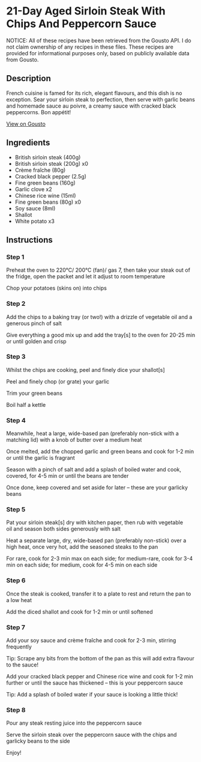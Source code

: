 # 21-Day Aged Sirloin Steak With Chips And Peppercorn Sauce

NOTICE: All of these recipes have been retrieved from the Gousto API. I do not claim ownership of any recipes in these files. These recipes are provided for informational purposes only, based on publicly available data from Gousto.

## Description

French cuisine is famed for its rich, elegant flavours, and this dish is no exception. Sear your sirloin steak to perfection, then serve with garlic beans and homemade sauce au poivre, a creamy sauce with cracked black peppercorns. Bon appétit!

[View on Gousto](https://www.gousto.co.uk/recipes/cookbook/21-day-aged-fillet-steak-chips-creamy-peppercorn-sauce)

## Ingredients

- British sirloin steak (400g)
- British sirloin steak (200g) x0
- Crème fraîche (80g)
- Cracked black pepper (2.5g)
- Fine green beans (160g)
- Garlic clove x2
- Chinese rice wine (15ml)
- Fine green beans (80g) x0
- Soy sauce (8ml)
- Shallot
- White potato x3

## Instructions


### Step 1

Preheat the oven to 220°C/ 200°C (fan)/ gas 7, then take your steak out of the fridge, open the packet and let it adjust to room temperature

Chop your potatoes (skins on) into chips


### Step 2

Add the chips to a baking tray (or two!) with a drizzle of vegetable oil and a generous pinch of salt

Give everything a good mix up and add the tray[s] to the oven for 20-25 min or until golden and crisp


### Step 3

Whilst the chips are cooking, peel and finely dice your shallot[s]

Peel and finely chop (or grate) your garlic

Trim your green beans

Boil half a kettle


### Step 4

Meanwhile, heat a large, wide-based pan (preferably non-stick with a matching lid) with a knob of butter over a medium heat

Once melted, add the chopped garlic and green beans and cook for 1-2 min or until the garlic is fragrant

Season with a pinch of salt and add a splash of boiled water and cook, covered, for 4-5 min or until the beans are tender

Once done, keep covered and set aside for later – these are your garlicky beans


### Step 5

Pat your sirloin steak[s] dry with kitchen paper, then rub with vegetable oil and season both sides generously with salt

Heat a separate large, dry, wide-based pan (preferably non-stick) over a high heat, once very hot, add the seasoned steaks to the pan

For rare, cook for 2-3 min max on each side; for medium-rare, cook for 3-4 min on each side; for medium, cook for 4-5 min on each side


### Step 6

Once the steak is cooked, transfer it to a plate to rest and return the pan to a low heat

Add the diced shallot and cook for 1-2 min or until softened


### Step 7

Add your soy sauce and crème fraîche and cook for 2-3 min, stirring frequently

Tip: Scrape any bits from the bottom of the pan as this will add extra flavour to the sauce!

Add your cracked black pepper and Chinese rice wine and cook for 1-2 min further or until the sauce has thickened – this is your peppercorn sauce

Tip: Add a splash of boiled water if your sauce is looking a little thick!

### Step 8

Pour any steak resting juice into the peppercorn sauce

Serve the sirloin steak over the peppercorn sauce with the chips and garlicky beans to the side

Enjoy!

